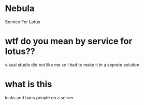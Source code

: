 # Nebula
Service For Lotus
# wtf do you mean by service for lotus??
visual studio did not like me so i had to make it in a seprate solution
# what is this
kicks and bans people on a server
